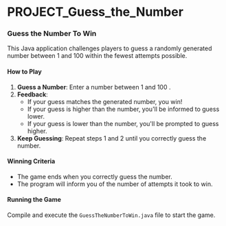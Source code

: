 # PROJECT_Guess_the_Number

### Guess the Number To Win

This Java application challenges players to guess a randomly generated number between 1 and 100 within the fewest attempts possible.

#### How to Play

1. **Guess a Number**: Enter a number between 1 and 100 .
2. **Feedback**:
   - If your guess matches the generated number, you win!
   - If your guess is higher than the number, you'll be informed to guess lower.
   - If your guess is lower than the number, you'll be prompted to guess higher.
3. **Keep Guessing**: Repeat steps 1 and 2 until you correctly guess the number.

#### Winning Criteria

- The game ends when you correctly guess the number.
- The program will inform you of the number of attempts it took to win.

#### Running the Game

Compile and execute the `GuessTheNumberToWin.java` file to start the game.


